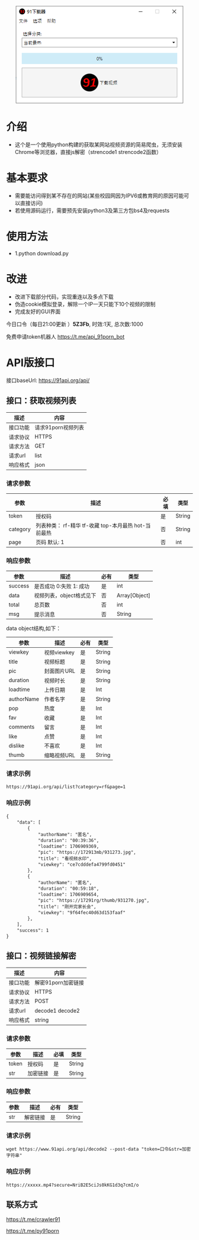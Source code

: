 <p align="center">
    <a href="https://github.com/91po/91app"><img src="https://github.com/91po/91app/blob/main/screenshot.PNG"></a>
</p>

  
# 介绍
* 这个是一个使用python构建的获取某网站视频资源的简易爬虫，无须安装Chrome等浏览器，直接js解密（strencode1 strencode2函数）

# 基本要求
* 需要能访问得到某不存在的网站(某些校园网因为IPV6或教育网的原因可能可以直接访问)
* 若使用源码运行，需要预先安装python3及第三方包bs4及requests

# 使用方法
* 1.python download.py

# 改进
* 改进下载部分代码，实现重连以及多点下载
* 伪造cookie模拟登录，解除一个IP一天只能下10个视频的限制
* 完成友好的GUI界面

今日口令（每日21:00更新 ）**5Z3Fb**, 时效:1天, 总次数:1000

免费申请token机器人 https://t.me/api_91porn_bot

# API版接口 

接口baseUrl: https://91api.org/api/

## 接口：获取视频列表
| 描述     | 内容               |
| -------- | ------------------ |
| 接口功能 | 请求91porn视频列表 |
| 请求协议 | HTTPS              |
| 请求方法 | GET                |
| 请求url  | list               |
| 响应格式 | json               |

### 请求参数

| 参数     | 描述                                             | 必填 | 类型   |
| -------- | ------------------------------------------------ | ---- | ------ |
| token    | 授权码                                            | 是   | String |
| category | 列表种类： rf-精华 tf-收藏 top-本月最热 hot-当前最热   | 否   | String |
| page     | 页码 默认: 1                                       | 否   | int    |

### 响应参数

| 参数        | 描述                     | 必有 | 类型          |
| ----------- | ------------------------ | ---- | ------------- |
| success     | 是否成功 0:失败 1: 成功    | 是   |       int     |
| data        | 视频列表，object格式见下   | 否   | Array[Object] |
| total       | 总页数                   | 否   | int           |
| msg         | 提示消息                 | 否   | String        |

data object结构,如下：

| 参数       | 描述        | 必有 | 类型   |
| ---------- | ----------- | ---- | ------ |
| viewkey    | 视频viewkey | 是   | String |
| title      | 视频标题    | 是   | String |
| pic        | 封面图片URL | 是   | String |
| duration   | 视频时长    | 是   | String |
| loadtime   | 上传日期    | 是   | Int |
| authorName | 作者名字    | 是   | String |
| pop        | 热度       | 是   | Int |
| fav        | 收藏        | 是   | Int |
| comments   | 留言        | 是   | Int |
| like       | 点赞       | 是   | Int |
| dislike    | 不喜欢     | 是   | Int |
| thumb      | 缩略视频URL | 是   | String |

### 请求示例

```
https://91api.org/api/list?category=rf&page=1
```

### 响应示例


```
{
    "data": [
        {
            "authorName": "匿名",
            "duration": "00:39:36",
            "loadtime": 1706909369,
            "pic": "https://172913mb/931273.jpg",
            "title": "看视频水印",
            "viewkey": "ce7cdddefa4799fd0451"
        },
        {
            "authorName": "匿名",
            "duration": "00:59:18",
            "loadtime": 1706909654,
            "pic": "https://17291rg/thumb/931270.jpg",
            "title": "刚开完家长会",
            "viewkey": "9f64fec40d63d153faaf"
        },
    ],
    "success": 1
}
```




## 接口：视频链接解密
| 描述     | 内容                |
| -------- | ------------------ |
| 接口功能 | 解密91porn加密链接    |
| 请求协议 | HTTPS               |
| 请求方法 | POST                |
| 请求url  | decode1 decode2     |
| 响应格式 | string               |


### 请求参数

| 参数      | 描述                                              | 必填 | 类型   |
| -------- | ------------------------------------------------ | ---- | ------ |
| token    | 授权码                                            | 是   | String |
| str      | 加密链接                                           | 是   | String |


### 响应参数

| 参数        | 描述                     | 必有 | 类型            |
| ----------- | ------------------------ | ---- | ------------- |
| str        | 解密链接                   | 是   | String        |



### 请求示例

```
wget https://www.91api.org/api/decode2 --post-data "token=口令&str=加密字符串"
```


### 响应示例


```
https://xxxxx.mp4?secure=NriB2E5ciJs0kKG1d3q7cmI/o
```


## 联系方式

https://t.me/crawler91

https://t.me/py91porn
